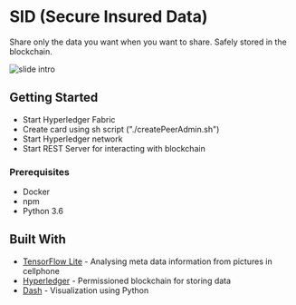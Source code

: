 # SID (Secure Insured Data)

Share only the data you want when you want to share. Safely stored in the blockchain.

![slide intro](https://challengepost-s3-challengepost.netdna-ssl.com/photos/production/software_photos/000/680/729/datas/gallery.jpg)

## Getting Started

- Start Hyperledger Fabric
- Create card using sh script ("./createPeerAdmin.sh")
- Start Hyperledger network
- Start REST Server for interacting with blockchain

### Prerequisites

- Docker
- npm
- Python 3.6

## Built With

* [TensorFlow Lite](https://www.tensorflow.org/mobile/tflite/) - Analysing meta data information from pictures in cellphone
* [Hyperledger](https://www.ibm.com/blockchain/hyperledger) - Permissioned blockchain for storing data
* [Dash](https://plot.ly/products/dash/) - Visualization using Python
